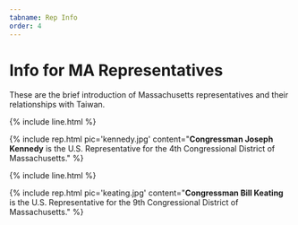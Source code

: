 ```yaml
---
tabname: Rep Info
order: 4
---
```


Info for MA Representatives
===========================

These are the brief introduction of Massachusetts representatives and their relationships with Taiwan.
<br/>


{% include line.html %}

{% include rep.html pic='kennedy.jpg' content="**Congressman Joseph Kennedy** is the U.S. Representative for the 4th Congressional District of Massachusetts." %}

{% include line.html %}

{% include rep.html pic='keating.jpg' content="**Congressman Bill Keating** is the U.S. Representative for the 9th Congressional District of Massachusetts." %}
